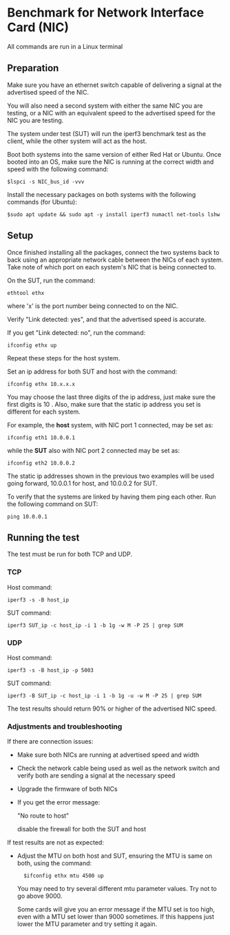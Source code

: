 # Benchmark for Network Interface Card (NIC)

All commands are run in a Linux terminal

## Preparation
Make sure you have an ethernet switch capable of delivering a signal at the advertised speed of the NIC. 

You will also need a second system with either the same NIC you are testing, or a NIC with an equivalent speed to the advertised speed for the NIC you are testing.

The system under test (SUT) will run the iperf3 benchmark test as the client, while the other system will act as the host.

Boot both systems into the same version of either Red Hat or Ubuntu. Once booted into an OS, make sure the NIC is running at the correct width and speed with the following command:

    $lspci -s NIC_bus_id -vvv

Install the necessary packages on both systems with the following commands (for Ubuntu):

    $sudo apt update && sudo apt -y install iperf3 numactl net-tools lshw

## Setup

Once finished installing all the packages, connect the two systems back to back using an appropriate network cable between the NICs of each system. Take note of which port on each system's NIC that is being connected to.

On the SUT, run the command:

    ethtool ethx

where 'x' is the port number being connected to on the NIC. 

Verify  "Link detected: yes", and that the advertised speed is accurate.

If you get "Link detected: no", run the command:

    ifconfig ethx up
 Repeat these steps for the host system.

 Set an ip address for both SUT and host with the command:

    ifconfig ethx 10.x.x.x

You may choose the last three digits of the ip address, just make sure the first digits is 10 . Also, make sure that the static ip address you set is different for each system.

For example, the **host** system, with NIC port 1 connected, may be set as:

    ifconfig eth1 10.0.0.1

while the **SUT** also with NIC port 2 connected may be set as:

    ifconfig eth2 10.0.0.2

The static ip addresses shown in the previous two examples will be used going forward, 10.0.0.1 for  host, and 10.0.0.2 for SUT.

To verify that the systems are linked by having them ping each other. Run the following command on SUT: 

    ping 10.0.0.1

## Running the test

The test must be run for both TCP and UDP.

### TCP

Host command:

    iperf3 -s -B host_ip

SUT command:

    iperf3 SUT_ip -c host_ip -i 1 -b 1g -w M -P 25 | grep SUM

### UDP

Host command:

    iperf3 -s -B host_ip -p 5003

SUT command:

    iperf3 -B SUT_ip -c host_ip -i 1 -b 1g -u -w M -P 25 | grep SUM

The test results should return 90% or higher of the advertised NIC speed.

### Adjustments and troubleshooting
If there are connection issues:

- Make sure both NICs are running at advertised speed and width
- Check the network cable being used as well as the network switch and verify both are sending a signal at the necessary speed
- Upgrade the firmware of both NICs
- If you get the error message:

    "No route to host"
    
    disable the firewall for both the SUT and host

If test results are not as expected:

- Adjust the MTU on both host and SUT, ensuring the MTU is same on both, using the command:

        $ifconfig ethx mtu 4500 up

    You may need to try several different mtu parameter values. Try not to go above 9000. 
    
    Some cards will give you an error message if the MTU set is too high, even with a MTU set lower than 9000 sometimes. If this happens just lower the MTU parameter and try setting it again.




